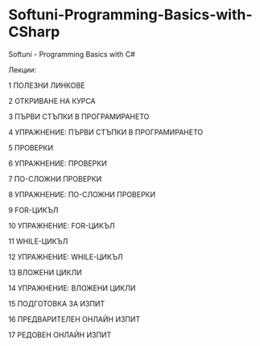 # Softuni-Programming-Basics-with-CSharp
Softuni - Programming Basics with C#

Лекции:

1 ПОЛЕЗНИ ЛИНКОВЕ

2 ОТКРИВАНЕ НА КУРСА

3 ПЪРВИ СТЪПКИ В ПРОГРАМИРАНЕТО

4 УПРАЖНЕНИЕ: ПЪРВИ СТЪПКИ В ПРОГРАМИРАНЕТО

5 ПРОВЕРКИ

6 УПРАЖНЕНИЕ: ПРОВЕРКИ

7 ПО-СЛОЖНИ ПРОВЕРКИ

8 УПРАЖНЕНИЕ: ПО-СЛОЖНИ ПРОВЕРКИ

9 FOR-ЦИКЪЛ

10 УПРАЖНЕНИЕ: FOR-ЦИКЪЛ

11 WHILE-ЦИКЪЛ

12 УПРАЖНЕНИЕ: WHILE-ЦИКЪЛ

13 ВЛОЖЕНИ ЦИКЛИ

14 УПРАЖНЕНИЕ: ВЛОЖЕНИ ЦИКЛИ

15 ПОДГОТОВКА ЗА ИЗПИТ

16 ПРЕДВАРИТЕЛЕН ОНЛАЙН ИЗПИТ

17 РЕДОВЕН ОНЛАЙН ИЗПИТ
